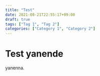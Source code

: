 ```yaml
---
title: "Test"
date: 2021-08-21T22:55:17+09:00
draft: true
tags: ["Tag 1", "Tag 2"]
categories: ["Category 1", "Category 2"]
---
```


# Test yanende

yanenna.